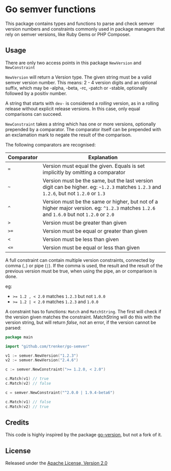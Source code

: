 # Go semver functions

This package contains types and functions to parse and check semver version numbers and constraints commonly used in package managers that rely on semver versions, like Ruby Gems or PHP Composer.

## Usage

There are only two access points in this package `NewVersion` and `NewConstraint`

`NewVersion` will return a Version type. The given string must be a valid semver version number. This means: 2 -  4 version digits and an optional suffix, which may be -alpha, -beta, -rc, -patch or -stable, optionally followed by a positiv number.
 
A string that starts with `dev-` is considered a *rolling* version, as in a rolling release without explicit release versions. In this case, only equal comparisons can succeed.

`NewConstraint` takes a string which has one or more versions, optionally prepended by a comparator. The comparator itself can be prepended with an exclamation mark to negate the result of the comparison.

The following comparators are recognised:

Comparator | Explanation
-----------|------------
`=`        | Version must equal the given. Equals is set implicitly by omitting a comparator
`~`        | Version must be the same, but the last version digit can be higher. eg: `~1.2.3` matches `1.2.3` and `1.2.6`, but not `1.2.0` or `1.3`
`^`        | Version must be the same or higher, but not of a higher major version. eg: `^1.2.3` matches `1.2.6` and `1.6.0` but not `1.2.0` or `2.0`
`>`        | Version must be greater than given
`>=`       | Version must be equal or greater than given
`<`        | Version must be less than given
`<=`       | Version must be equal or less than given

A full constraint can contain multiple version constraints, connected by comma (`,`) or pipe (`|`). If the comma is used, the result and the result of the previous version must be true, when using the pipe, an or comparison is done.

eg: 

* `>= 1.2 , < 2.0` matches `1.2.3` but not `1.0.0`
* `>= 1.2 | < 2.0` matches `1.2.3` and `1.0.0`

A constraint has to functions: `Match` and `MatchString`. The first will check if the version given matches the constraint. MatchString will do this with the version string, but will return *false*, not an error, if the version cannot be parsed:
 
```go
package main

import "github.com/trenker/go-semver"

v1 := semver.NewVersion("1.2.3")
v2 := semver.NewVersion("2.4.6")

c := semver.NewConstraint(">= 1.2.0, < 2.0")

c.Match(v1) // true
c.Match(v2) // false

c = semver.NewConstraint("^2.0.0 | 1.9.4-beta6")

c.Match(v1) // false
c.Match(v2) // true

```

## Credits

This code is highly inspired by the package [go-version](https://github.com/hashicorp/go-version), but not a fork of it.

## License

Released under the [Apache License, Version 2.0](LICENSE)
